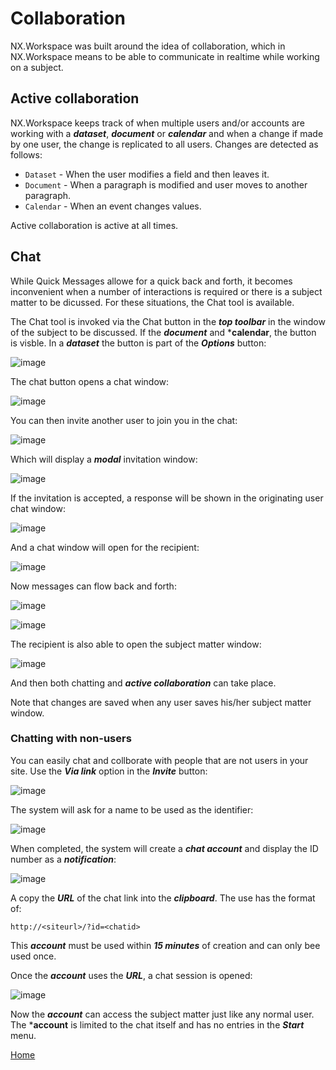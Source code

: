 # Collaboration

NX.Workspace was built around the idea of collaboration, which in NX.Workspace means to be able to communicate
in realtime while working on a subject.

## Active collaboration

NX.Workspace keeps track of when multiple users and/or accounts are working with a ***dataset***, ***document***
or ***calendar*** and when a change if made by one user, the change is replicated to all users.  Changes are
detected as follows:

* ```Dataset``` - When the user modifies a field and then leaves it.
* ```Document``` - When a paragraph is modified and user moves to another paragraph.
* ```Calendar``` - When an event changes values.

Active collaboration is active at all times.

## Chat

While Quick Messages allowe for a quick back and forth, it becomes inconvenient when a number of interactions
is required or there is a subject matter to be dicussed.  For these situations, the Chat tool is available.

The Chat tool is invoked via the Chat button in the ***top toolbar*** in the window of the subject to be
discussed.  If the ***document*** and ***calendar**, the button is visble.  In a ***dataset*** the button is
part of the ***Options*** button:

![image](/help/info/images/chato1.png)

The chat button opens a chat window:

![image](/help/info/images/chato2.png)

You can then invite another user to join you in the chat:

![image](/help/info/images/chato3.png)

Which will display a ***modal*** invitation window:

![image](/help/info/images/chato4.png)

If the invitation is accepted, a response will be shown in the originating user chat window:

![image](/help/info/images/chato5.png)

And a chat window will open for the recipient:

![image](/help/info/images/chato6.png)

Now messages can flow back and forth:

![image](/help/info/images/chato7.png)

![image](/help/info/chato8.png)

The recipient is also able to open the subject matter window:

![image](/help/info/images/chato9.png)

And then both chatting and ***active collaboration*** can take place.

Note that changes are saved when any user saves his/her subject matter window.

### Chatting with non-users

You can easily chat and collborate with people that are not users in your site. Use the ***Via link*** option
in the ***Invite*** button:

![image](/help/info/images/chato10.png)

The system will ask for a name to be used as the identifier:

![image](/help/info/images/chato11.png)

When completed, the system will create a ***chat account*** and display the ID number as a 
***notification***:

![image](/help/info/images/chato12.png)

A copy the ***URL*** of the chat link into the ***clipboard***.   The use has the format of:

```
http://<siteurl>/?id=<chatid>
```

This ***account*** must be used within ***15 minutes*** of creation and can only bee used once.

Once the ***account*** uses the ***URL***, a chat session is opened:

![image](/help/info/images/chato13.png)

Now the ***account*** can access the subject matter just like any normal user.  The ***account** is
limited to the chat itself and has no entries in the ***Start*** menu.

[Home](../README.md)
